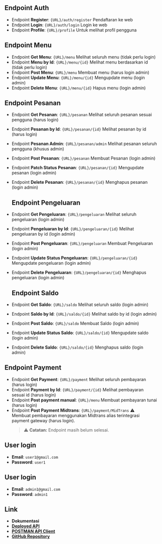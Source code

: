 ## Endpoint Auth

- Endpoint **Register**: `{URL}/auth/register`
  Pendaftaran ke web
- Endpoint **Login**: `{URL}/auth/login`
  Login ke web
- Endpoint **Profile**: `{URL}/profile`
  Untuk melihat profil pengguna

## Endpoint Menu

- Endpoint **Get Menu**: `{URL}/menu`
  Melihat seluruh menu (tidak perlu login)
- Endpoint **Menu by Id**: `{URL}/menu/{id}`
  Melihat menu berdasarkan id (tidak perlu login)
- Endpoint **Post Menu**: `{URL}/menu`
  Membuat menu (harus login admin)
- Endpoint **Update Menu**: `{URL}/menu/{id}`
  Mengupdate menu (login admin)
- Endpoint **Delete Menu**: `{URL}/menu/{id}`
  Hapus menu (login admin)

## Endpoint Pesanan

- Endpoint **Get Pesanan**: `{URL}/pesanan`
  Melihat seluruh pesanan sesuai pengguna (harus login)
- Endpoint **Pesanan by Id**: `{URL}/pesanan/{id}`
  Melihat pesanan by id (harus login)
- Endpoint **Pesanan Admin**: `{URL}/pesanan/admin`
  Melihat pesanan seluruh pengguna (khusus admin)
- Endpoint **Post Pesanan**: `{URL}/pesanan`
  Membuat Pesanan (login admin)
- Endpoint **Patch Status Pesanan**: `{URL}/pesanan/{id}`
  Mengupdate pesanan (login admin)
- Endpoint **Delete Pesanan**: `{URL}/pesanan/{id}`
  Menghapus pesanan (login admin)

  ## Endpoint Pengeluaran

- Endpoint **Get Pengeluaran**: `{URL}/pengeluaran`
  Melihat seluruh pengeluaran (login admin)
- Endpoint **Pengeluaran by Id**: `{URL}/pengeluaran/{id}`
  Melihat pengeluaran by id (login admin)
- Endpoint **Post Pengeluaran**: `{URL}/pengeluaran`
  Membuat Pengeluaran (login admin)
- Endpoint **Update Status Pengeluaran**: `{URL}/pengeluaran/{id}`
  Mengupdate pengeluaran (login admin)
- Endpoint **Delete Pengeluaran**: `{URL}/pengeluaran/{id}`
  Menghapus pengeluaran (login admin)

  ## Endpoint Saldo

- Endpoint **Get Saldo**: `{URL}/saldo`
  Melihat seluruh saldo (login admin)
- Endpoint **Saldo by Id**: `{URL}/saldo/{id}`
  Melihat saldo by id (login admin)
- Endpoint **Post Saldo**: `{URL}/saldo`
  Membuat Saldo (login admin)
- Endpoint **Update Status Saldo**: `{URL}/saldo/{id}`
  Mengupdate saldo (login admin)
- Endpoint **Delete Saldo**: `{URL}/saldo/{id}`
  Menghapus saldo (login admin)

## Endpoint Payment

- Endpoint **Get Payment**: `{URL}/payment`
  Melihat seluruh pembayaran (harus login)
- Endpoint **Payment by Id**: `{URL}/payment/{id}`
  Melihat pembayaran sesuai id (harus login)
- Endpoint **Post payment manual**: `{URL}/menu`
  Membuat pembayaran tunai (harus login)
- Endpoint **Post Payment Midtrans**: `{URL}/payment/MidTrans` ⚠️  
  Membuat pembayaran menggunakan Midtrans alias terintegrasi payment gateway (harus login).
  > ⚠️ **Catatan:** Endpoint masih belum selesai.

## User login

- **Email**: `user1@gmail.com`
- **Password**: `user1`

## User login

- **Email**: `admin1@gmail.com`
- **Password**: `admin1`

## Link

- **Dokumentasi**
- **[Deployed API](https://analisakebutuhan-production.up.railway.app)**
- **[POSTMAN API Client](https://documenter.getpostman.com/view/38244782/2sB2cX8gH2)**
- **[GitHub Repository](https://github.com/FadPro77/analisaKebutuhan)**
